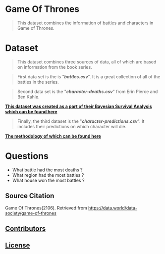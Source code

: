 # Game Of Thrones

> This dataset combines the  information of battles and characters in Game of Thrones.


# Dataset 

> This dataset combines three sources of data, all of which are based on information from the book series.

> First data set is the is "**_battles.csv_**". It is a great collection of all of the battles in the series.

> Second data set is the "**_character-deaths.csv_**" from Erin Pierce and Ben Kahle. 
  
  [**This dataset was created as a part of their Bayesian Survival Analysis which can be found here**](http://allendowney.blogspot.com/2015/03/bayesian-survival-analysis-for-game-of.html)

> Finally, the third dataset is the "**_character-predictions.csv_**". It includes their predictions on which character will die. 

[**The methodology of which can be found here**](https://got.show/machine-learning-algorithm-predicts-death-game-of-thrones)

# Questions 

* What battle had the most deaths ?
* What region had the most battles ?
* What house won the most battles ?

## Source Citation 

Game Of Thrones(2106). Retrieved from https://data.world/data-society/game-of-thrones

## [**Contributors**](https://data.world/data-society/game-of-thrones/contributors)

## [**License**](https://creativecommons.org/publicdomain/zero/1.0/)
